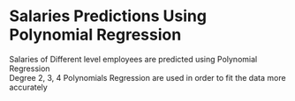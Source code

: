 # Salaries Predictions Using Polynomial Regression
Salaries of Different level employees are predicted using Polynomial Regression  
Degree 2, 3, 4 Polynomials Regression are used in order to fit the data more accurately

